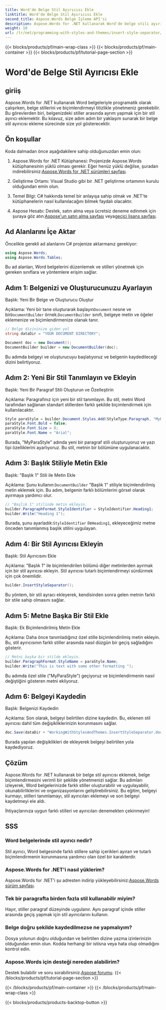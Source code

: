 ```yaml
---
title: Word'de Belge Stil Ayırıcısı Ekle
linktitle: Word'de Belge Stil Ayırıcısı Ekle
second_title: Aspose.Words Belge İşleme API'si
description: Aspose.Words for .NET kullanarak Word'de belge stili ayırıcısının nasıl ekleneceğini öğrenin. Bu kılavuz, belge stillerini yönetmeye yönelik talimatlar ve ipuçları sağlar.
weight: 10
url: /tr/net/programming-with-styles-and-themes/insert-style-separator/
---
```


{{< blocks/products/pf/main-wrap-class >}}
{{< blocks/products/pf/main-container >}}
{{< blocks/products/pf/tutorial-page-section >}}

# Word'de Belge Stil Ayırıcısı Ekle

## giriiş

Aspose.Words for .NET kullanarak Word belgeleriyle programatik olarak çalışırken, belge stillerini ve biçimlendirmeyi titizlikle yönetmeniz gerekebilir. Bu görevlerden biri, belgenizdeki stiller arasında ayrım yapmak için bir stil ayırıcı eklemektir. Bu kılavuz, size adım adım bir yaklaşım sunarak bir belge stil ayırıcısı ekleme sürecinde size yol gösterecektir.

## Ön koşullar

Koda dalmadan önce aşağıdakilere sahip olduğunuzdan emin olun:

1.  Aspose.Words for .NET Kütüphanesi: Projenizde Aspose.Words kütüphanesinin yüklü olması gerekir. Eğer henüz yüklü değilse, şuradan indirebilirsiniz:[Aspose.Words for .NET sürümleri sayfası](https://releases.aspose.com/words/net/).
   
2. Geliştirme Ortamı: Visual Studio gibi bir .NET geliştirme ortamının kurulu olduğundan emin olun.

3. Temel Bilgi: C# hakkında temel bir anlayışa sahip olmak ve .NET'te kütüphanelerin nasıl kullanılacağını bilmek faydalı olacaktır.

4.  Aspose Hesabı: Destek, satın alma veya ücretsiz deneme edinmek için şuraya göz atın:[Aspose'un satın alma sayfası](https://purchase.aspose.com/buy) veya[geçici lisans sayfası](https://purchase.aspose.com/temporary-license/).

## Ad Alanlarını İçe Aktar

Öncelikle gerekli ad alanlarını C# projenize aktarmanız gerekiyor:

```csharp
using Aspose.Words;
using Aspose.Words.Tables;
```

Bu ad alanları, Word belgelerini düzenlemek ve stilleri yönetmek için gereken sınıflara ve yöntemlere erişim sağlar.

## Adım 1: Belgenizi ve Oluşturucunuzu Ayarlayın

Başlık: Yeni Bir Belge ve Oluşturucu Oluştur

 Açıklama: Yeni bir tane oluşturarak başlayın`Document` nesne ve bir`DocumentBuilder` örnek.`DocumentBuilder` sınıfı, belgeye metin ve öğeler eklemenize ve biçimlendirmenize olanak tanır.

```csharp
// Belge dizininize giden yol
string dataDir = "YOUR DOCUMENT DIRECTORY"; 

Document doc = new Document();
DocumentBuilder builder = new DocumentBuilder(doc);
```

Bu adımda belgeyi ve oluşturucuyu başlatıyoruz ve belgenin kaydedileceği dizini belirtiyoruz.

## Adım 2: Yeni Bir Stil Tanımlayın ve Ekleyin

Başlık: Yeni Bir Paragraf Stili Oluşturun ve Özelleştirin

Açıklama: Paragrafınız için yeni bir stil tanımlayın. Bu stil, metni Word tarafından sağlanan standart stillerden farklı şekilde biçimlendirmek için kullanılacaktır.

```csharp
Style paraStyle = builder.Document.Styles.Add(StyleType.Paragraph, "MyParaStyle");
paraStyle.Font.Bold = false;
paraStyle.Font.Size = 8;
paraStyle.Font.Name = "Arial";
```

Burada, "MyParaStyle" adında yeni bir paragraf stili oluşturuyoruz ve yazı tipi özelliklerini ayarlıyoruz. Bu stil, metnin bir bölümüne uygulanacaktır.

## Adım 3: Başlık Stiliyle Metin Ekle

Başlık: "Başlık 1" Stili ile Metin Ekle

 Açıklama: Şunu kullanın:`DocumentBuilder` "Başlık 1" stiliyle biçimlendirilmiş metin eklemek için. Bu adım, belgenin farklı bölümlerini görsel olarak ayırmaya yardımcı olur.

```csharp
// "Başlık 1" stilinde metin ekleyin.
builder.ParagraphFormat.StyleIdentifier = StyleIdentifier.Heading1;
builder.Write("Heading 1");
```

Burada, şunu ayarladık:`StyleIdentifier` ile`Heading1`, ekleyeceğimiz metne önceden tanımlanmış başlık stilini uygulayan.

## Adım 4: Bir Stil Ayırıcısı Ekleyin

Başlık: Stil Ayırıcısını Ekle

Açıklama: "Başlık 1" ile biçimlendirilen bölümü diğer metinlerden ayırmak için bir stil ayırıcısı ekleyin. Stil ayırıcısı tutarlı biçimlendirmeyi sürdürmek için çok önemlidir.

```csharp
builder.InsertStyleSeparator();
```

Bu yöntem, bir stil ayracı ekleyerek, kendisinden sonra gelen metnin farklı bir stile sahip olmasını sağlar.

## Adım 5: Metne Başka Bir Stil Ekle

Başlık: Ek Biçimlendirilmiş Metin Ekle

Açıklama: Daha önce tanımladığınız özel stille biçimlendirilmiş metin ekleyin. Bu, stil ayırıcısının farklı stiller arasında nasıl düzgün bir geçiş sağladığını gösterir.

```csharp
// Metni başka bir stilde ekleyin.
builder.ParagraphFormat.StyleName = paraStyle.Name;
builder.Write("This is text with some other formatting ");
```

Bu adımda özel stile ("MyParaStyle") geçiyoruz ve biçimlendirmenin nasıl değiştiğini gösteren metni ekliyoruz.

## Adım 6: Belgeyi Kaydedin

Başlık: Belgenizi Kaydedin

Açıklama: Son olarak, belgeyi belirtilen dizine kaydedin. Bu, eklenen stil ayırıcısı dahil tüm değişikliklerinizin korunmasını sağlar.

```csharp
doc.Save(dataDir + "WorkingWithStylesAndThemes.InsertStyleSeparator.docx");
```

Burada yapılan değişiklikleri de ekleyerek belgeyi belirtilen yola kaydediyoruz.

## Çözüm

Aspose.Words for .NET kullanarak bir belge stil ayırıcısı eklemek, belge biçimlendirmesini verimli bir şekilde yönetmenizi sağlar. Bu adımları izleyerek, Word belgelerinizde farklı stiller oluşturabilir ve uygulayabilir, okunabilirliklerini ve organizasyonlarını geliştirebilirsiniz. Bu eğitim, belgeyi kurmayı, stilleri tanımlamayı, stil ayırıcıları eklemeyi ve son belgeyi kaydetmeyi ele aldı. 

İhtiyaçlarınıza uygun farklı stilleri ve ayırıcıları denemekten çekinmeyin!

## SSS

### Word belgelerinde stil ayırıcı nedir?
Stil ayırıcı, Word belgesinde farklı stillere sahip içerikleri ayıran ve tutarlı biçimlendirmenin korunmasına yardımcı olan özel bir karakterdir.

### Aspose.Words for .NET'i nasıl yüklerim?
 Aspose.Words for .NET'i şu adresten indirip yükleyebilirsiniz:[Aspose.Words sürüm sayfası](https://releases.aspose.com/words/net/).

### Tek bir paragrafta birden fazla stil kullanabilir miyim?
Hayır, stiller paragraf düzeyinde uygulanır. Aynı paragraf içinde stiller arasında geçiş yapmak için stil ayırıcılarını kullanın.

### Belge doğru şekilde kaydedilmezse ne yapmalıyım?
Dosya yolunun doğru olduğundan ve belirtilen dizine yazma izinlerinizin olduğundan emin olun. Kodda herhangi bir istisna veya hata olup olmadığını kontrol edin.

### Aspose.Words için desteği nereden alabilirim?
 Destek bulabilir ve soru sorabilirsiniz.[Aspose forumu](https://forum.aspose.com/c/words/8).
{{< /blocks/products/pf/tutorial-page-section >}}

{{< /blocks/products/pf/main-container >}}
{{< /blocks/products/pf/main-wrap-class >}}

{{< blocks/products/products-backtop-button >}}
